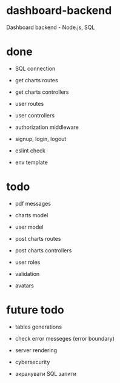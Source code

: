 # dashboard-backend

Dashboard backend - Node.js, SQL

# done

- SQL connection

- get charts routes
- get charts controllers

- user routes
- user controllers

- authorization middleware
- signup, login, logout

- eslint check
- env template

# todo

- pdf messages

- charts model
- user model

- post charts routes
- post charts controllers

- user roles
- validation

- avatars

# future todo

- tables generations
- check error messeges (error boundary)

- server rendering
- cybersecurity
- экранувати SQL запити
